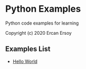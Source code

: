 # Python Examples

Python code examples for learning

Copyright (c) 2020 Ercan Ersoy

## Examples List

* [Hello World](hello-world)